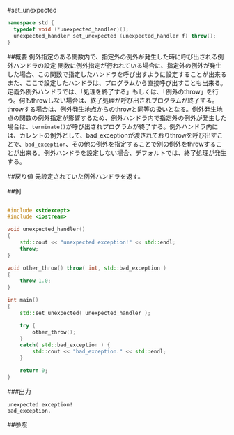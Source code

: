 #set_unexpected
```cpp
namespace std {
  typedef void (*unexpected_handler)();
  unexpected_handler set_unexpected (unexpected_handler f) throw();
}
```

##概要
例外指定のある関数内で、指定外の例外が発生した時に呼び出される例外ハンドラの設定
関数に例外指定が行われている場合に、指定外の例外が発生した場合、この関数で指定したハンドラを呼び出すように設定することが出来るまた、ここで設定したハンドラは、プログラムから直接呼び出すことも出来る。定義外例外ハンドラでは、「処理を終了する」もしくは、「例外のthrow」を行う。何もthrowしない場合は、終了処理が呼び出されプログラムが終了する。throwする場合は、例外発生地点からのthrowと同等の扱いとなる。例外発生地点の関数の例外指定が影響するため、例外ハンドラ内で指定外の例外が発生した場合は、`terminate()`が呼び出されプログラムが終了する。例外ハンドラ内には、カレントの例外として、bad_exceptionが渡されておりthrowを呼び出すことで、`bad_exception`、その他の例外を指定することで別の例外をthrowすることが出来る。例外ハンドラを設定しない場合、デフォルトでは、終了処理が発生する。


##戻り値
元設定されていた例外ハンドラを返す。


##例

```cpp

#include <stdexcept>
#include <iostream>

void unexpected_handler()
{
    std::cout << "unexpected exception!" << std::endl;
    throw;
}

void other_throw() throw( int, std::bad_exception )
{
    throw 1.0;
}

int main()
{
    std::set_unexpected( unexpected_handler );

    try {
        other_throw();
    }
    catch( std::bad_exception ) {
        std::cout << "bad_exception." << std::endl;
    }

    return 0;
}
```

###出力
```
unexpected exception!
bad_exception.
```

##参照

